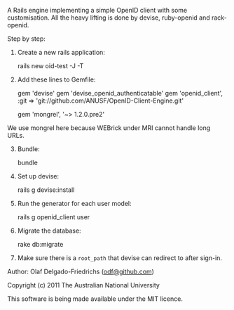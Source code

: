 A Rails engine implementing a simple OpenID client with some
customisation. All the heavy lifting is done by devise, ruby-openid
and rack-openid.

Step by step:

1) Create a new rails application:

    rails new oid-test -J -T

2) Add these lines to Gemfile:

    gem 'devise'
    gem 'devise_openid_authenticatable'
    gem 'openid_client', :git => 'git://github.com/ANUSF/OpenID-Client-Engine.git'

    gem 'mongrel', '~> 1.2.0.pre2'

We use mongrel here because WEBrick under MRI cannot handle long URLs.

3) Bundle:

    bundle

4) Set up devise:

    rails g devise:install

5) Run the generator for each user model:

    rails g openid_client user

6) Migrate the database:

    rake db:migrate

7) Make sure there is a `root_path` that devise can redirect to after sign-in.


Author: Olaf Delgado-Friedrichs (odf@github.com)

Copyright (c) 2011 The Australian National University

This software is being made available under the MIT licence.
